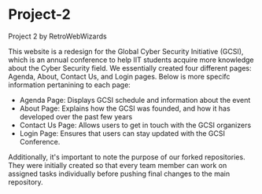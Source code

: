 # Project-2
Project 2 by RetroWebWizards

This website is a redesign for the Global Cyber Security Initiative (GCSI), which is an annual conference to help IIT students acquire more knowledge about the Cyber Security field. We essentially created four different pages: Agenda, About, Contact Us, and Login pages. Below is more specifc information pertanining to each page:

- Agenda Page: Displays GCSI schedule and information about the event
- About Page: Explains how the GCSI was founded, and how it has developed over the past few years
- Contact Us Page: Allows users to get in touch with the GCSI organizers
- Login Page: Ensures that users can stay updated with the GCSI Conference.

Additionally, it's important to note the purpose of our forked repositories. They were initially created so that every team member can work on assigned tasks individually before pushing final changes to the main repository.
